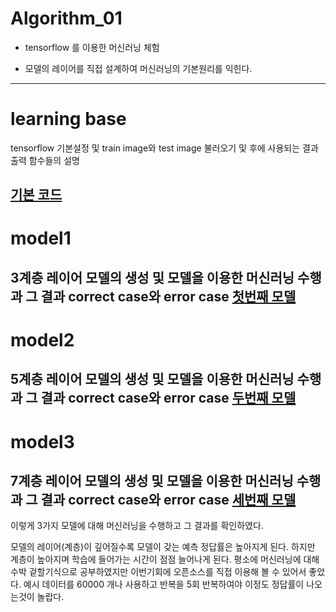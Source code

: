 # Algorithm_01
- tensorflow 를 이용한 머신러닝 체험

- 모델의 레이어를 직접 설계하여 머신러닝의 기본원리를 익힌다.

---------------
# learning base
tensorflow 기본설정 및 train image와 test image 불러오기
및 후에 사용되는 결과출력 함수들의 설명

[기본 코드](https://github.com/ysh4296/Algorithm_01/blob/main/learning%20base.ipynb)
---------------
# model1
3계층 레이어 모델의 생성 및 모델을 이용한 머신러닝 수행과 그 결과
correct case와 error case
[첫번째 모델](https://github.com/ysh4296/Algorithm_01/blob/main/model1.ipynb)
---------------
# model2
5계층 레이어 모델의 생성 및 모델을 이용한 머신러닝 수행과 그 결과
correct case와 error case
[두번째 모델](https://github.com/ysh4296/Algorithm_01/blob/main/model2.ipynb)
---------------
# model3
7계층 레이어 모델의 생성 및 모델을 이용한 머신러닝 수행과 그 결과
correct case와 error case
[세번째 모델](https://github.com/ysh4296/Algorithm_01/blob/main/model3.ipynb)
---------------

이렇게 3가지 모델에 대해 머신러닝을 수행하고 그 결과를 확인하였다.

모델의 레이어(계층)이 깊어질수록 모델이 갖는 예측 정답률은 높아지게 된다.
하지만 계층이 높아지며 학습에 들어가는 시간이 점점 늘어나게 된다.
평소에 머신러닝에 대해 수박 겉할기식으로 공부하였지만 이번기회에 오픈소스를 직접 이용해 볼 수 있어서 좋았다.
예시 데이터를 60000 개나 사용하고 반복을 5회 반복하여야 이정도 정답률이 나오는것이 놀랍다.
